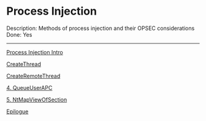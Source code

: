 # Process Injection

Description: Methods of process injection and their OPSEC considerations
Done: Yes

---

[Process Injection Intro](1.%20Introduction.md)

[CreateThread](3.%20CreateThread.md)

[CreateRemoteThread](2.%20CreateRemoteThread.md)

[4. QueueUserAPC](4.%20QueueUserAPC.md)

[5. NtMapViewOfSection](5.%20NtMapViewOfSection.md)

[Epilogue](6.%20Epilogue.md)